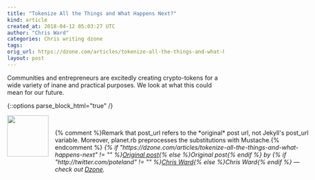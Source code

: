 ```yaml
---
title: "Tokenize All the Things and What Happens Next?"
kind: article
created_at: 2018-04-12 05:03:27 UTC
author: "Chris Ward"
categories: Chris writing dzone
tags: 
orig_url: https://dzone.com/articles/tokenize-all-the-things-and-what-happens-next
layout: post
---
```

Communities and entrepreneurs are excitedly creating crypto-tokens for a wide variety of inane and practical purposes. We look at what this could mean for our future.


{::options parse_block_html="true" /}
<div class="author">
   <img src="https://www.rss-specifications.com/rss-spec-rss.gif" style="width: 96px; height: 96;">
   <span style="position: absolute; padding: 32px 15px;">{% comment %}Remark that post_url refers to the *original* post url, not Jekyll's post_url variable. Moreover, planet.rb preprocesses the substitutions with Mustache.{% endcomment %}
      <i>{% if "https://dzone.com/articles/tokenize-all-the-things-and-what-happens-next" != "" %}<a href="https://dzone.com/articles/tokenize-all-the-things-and-what-happens-next">Original post</a>{% else %}Original post{% endif %} by {% if "http://twitter.com/poteland" != "" %}<a href="http://twitter.com/poteland">Chris Ward</a>{% else %}Chris Ward{% endif %} &mdash; check out <a href="https://dzone.com">Dzone</a>.</i>
  </span>
</div>
